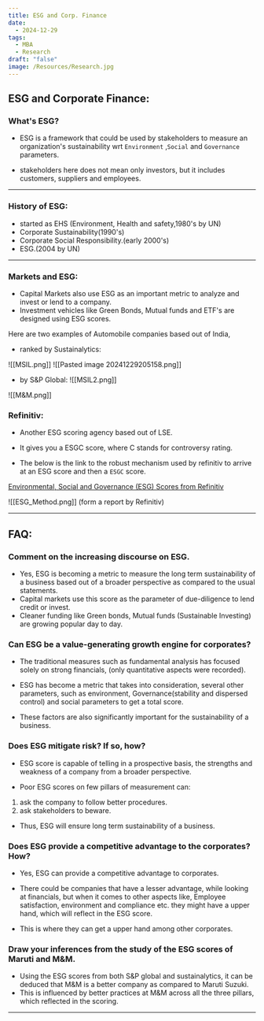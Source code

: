 ```yaml
---
title: ESG and Corp. Finance
date:
  - 2024-12-29
tags:
  - MBA
  - Research
draft: "false"
image: /Resources/Research.jpg
---
```

## ESG and Corporate Finance:

### What's ESG?

- ESG is a framework that could be used by stakeholders to measure an organization's sustainability wrt `Environment` ,`Social` and `Governance` parameters.

- stakeholders here does not mean only investors, but it includes customers, suppliers and employees.

---

### History of ESG:

- started as EHS (Environment, Health and safety,1980's by UN)
- Corporate Sustainability(1990's)
- Corporate Social Responsibility.(early 2000's)
- ESG.(2004 by UN)

---

### Markets and ESG:

- Capital Markets also use ESG as an important metric to analyze and invest or lend to a company.
- Investment vehicles like Green Bonds, Mutual funds and ETF's are designed using ESG scores.

Here are two examples of Automobile companies based out of India,

- ranked by Sustainalytics:

![[MSIL.png]]
![[Pasted image 20241229205158.png]]


- by S&P Global:
![[MSIL2.png]]

![[M&M.png]]

### Refinitiv:
- Another ESG scoring agency based out of LSE. 
- It gives you a ESGC score, where C stands for controversy rating.

- The below is the link to the robust mechanism used by refinitiv to arrive at an ESG score and then a `ESGC` score. 

[Environmental, Social and Governance (ESG) Scores from Refinitiv](https://blogs.cranfield.ac.uk/wp-content/uploads/2021/05/refinitiv-esg-scores-methodology-May22-1.pdf)

![[ESG_Method.png]]
(form a report by Refinitiv)

---

## FAQ:
### Comment on the increasing discourse on ESG.

- Yes, ESG is becoming a metric to measure the long term sustainability of a business based out of a broader perspective as compared to the usual statements.
- Capital markets use this score as the parameter of due-diligence to lend credit or invest.
- Cleaner funding like Green bonds, Mutual funds (Sustainable Investing) are growing popular day to day.

### Can ESG be a value-generating growth engine for corporates?

- The traditional measures such as fundamental analysis has focused solely on strong financials, (only quantitative aspects were recorded).

- ESG has become a metric that takes into consideration, several other parameters, such as environment, Governance(stability and dispersed control) and social parameters to get a total score.

- These factors are also significantly important for the sustainability of a business.

### Does ESG mitigate risk? If so, how?

- ESG score is capable of telling in a prospective basis, the strengths and weakness of a company from a broader perspective.

- Poor ESG scores on few pillars of measurement can:

1. ask the company to follow better procedures.
2. ask stakeholders to beware.

- Thus, ESG will ensure long term sustainability of a business.

### Does ESG provide a competitive advantage to the corporates? How?
- Yes, ESG can provide a competitive advantage to corporates.
- There could be companies that have a lesser advantage, while looking at financials, but when it comes to other aspects like, Employee satisfaction, environment and compliance etc. they might have a upper hand, which will reflect in the ESG score.

- This is where they can get a upper hand among other corporates.

### Draw your inferences from the study of the ESG scores of Maruti and M&M.

- Using the ESG scores from both S&P global and sustainalytics, it can be deduced that M&M is a better company as compared to Maruti Suzuki.
- This is influenced by better practices at M&M across all the three pillars, which reflected in the scoring.

---



